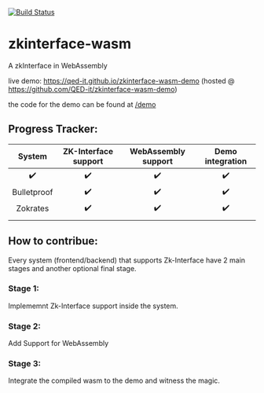 [![Build Status](https://travis-ci.org/QED-it/zkinterface-wasm.svg?branch=master)](https://travis-ci.org/QED-it/zkinterface-wasm)

# zkinterface-wasm
A zkInterface in WebAssembly

live demo: https://qed-it.github.io/zkinterface-wasm-demo (hosted @ https://github.com/QED-it/zkinterface-wasm-demo)

the code for the demo can be found at [/demo](https://github.com/QED-it/zkinterface-wasm/tree/master/demo)

## Progress Tracker:
|       System       | ZK-Interface  support | WebAssembly support |   Demo integration |
|:------------------:|:---------------------:|:-------------------:|:------------------:|
| :heavy_check_mark: |   :heavy_check_mark:  |  :heavy_check_mark: | :heavy_check_mark: |
|     Bulletproof    |   :heavy_check_mark:  |  :heavy_check_mark: | :heavy_check_mark: |
|      Zokrates      |   :heavy_check_mark:  |  :heavy_check_mark: | :heavy_check_mark: |
|                    |                       |                     |                    |

## How to contribue:

Every system (frontend/backend) that supports Zk-Interface have 2 main stages and another optional final stage.

### Stage 1:
Implememnt Zk-Interface support inside the system. 

### Stage 2:
Add Support for WebAssembly

### Stage 3:
Integrate the compiled wasm to the demo and witness the magic.


